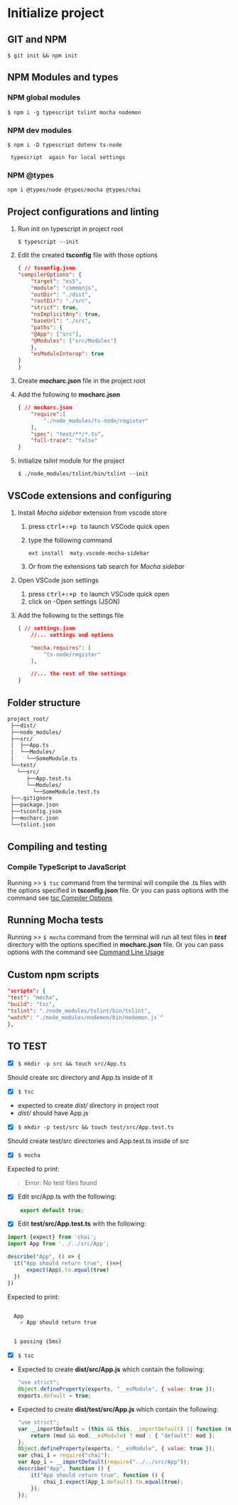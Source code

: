 # Initialize project

## GIT and NPM

`$ git init && npm init`

## NPM Modules and types

### NPM global modules

`$ npm i -g typescript tslint mocha nodemon`

### NPM dev modules

`$ npm i -D typescript dotenv ts-node`

     typescript  again for local settings

### NPM @types

`npm i @types/node @types/mocha @types/chai`

## Project configurations and linting

1. Run init on typescript in project root

    `$ typescript --init`

2. Edit the created __tsconfig__ file with those options

    ```json
    { // tsconfig.json
    "compilerOptions": {
        "target": "es5",
        "module": "commonjs",
        "outDir": "./dist",
        "rootDir": "./src",
        "strict": true,
        "noImplicitAny": true,
        "baseUrl": "./src",
        "paths": {
        "@App": ["src"],
        "@Modules": ["src/Modules"]
        },
        "esModuleInterop": true
    }
    }
    ```

3. Create __mocharc.json__ file in the project root
4. Add the following to __mocharc.json__

    ```json
    { // mocharc.json
        "require":[
            "./node_modules/ts-node/register"
        ],
        "spec": "test/**/*.ts",
        "full-trace": "false"
    }
    ```

5. Initialize _tslint_ module for the project

    `$ ./node_modules/tslint/bin/tslint --init`

## VSCode extensions and configuring

1. Install _Mocha sidebar_ extension from vscode store
    1. press <kbd>ctrl+⇧+p to</kbd> launch VSCode quick open
    2. type the following command

        `ext install  maty.vscode-mocha-sidebar`
    3. Or from the extensions tab search for _Mocha sidebar_

2. Open VSCode json settings
    1. press <kbd>ctrl+⇧+p to</kbd> launch VSCode quick open
    2. click on -Open settings (JSON)
3. Add the following to the settings file

    ```JSON
    { // settings.json
        //... settings and options

        "mocha.requires": [
            "ts-node/register"
        ],

        //... the rest of the settings
    }

## Folder structure

```bash
project_root/
 ├──dist/
 ├──node_modules/
 ├──src/
 |  ├──App.ts
 |  └──Modules/
 |    └──SomeModule.ts
 └──test/
   └──src/
      ├──App.test.ts
      └──Modules/
        └──SomeModule.test.ts
 ├──.gitignore
 ├──package.json
 ├──tsconfig.json
 ├──mocharc.json
 └──tslint.json
```

## Compiling and testing

### Compile TypeScript to JavaScript

Running >> `$ tsc` command from the terminal will compile the .ts files with the options specified in __tsconfig.json__ file. Or you can pass options with the command see [tsc Compiler Options](https://www.typescriptlang.org/docs/handbook/compiler-options.html)

## Running Mocha tests

Running >> `$ mocha` command from the terminal will run all test files in ___test___ directory  with the options specified in __mocharc.json__ file. Or you can pass options with the command see [Command Line Usage](https://mochajs.org/#command-line-usage)

## Custom npm scripts

```json
"scripts": {
"test": "mocha",
"build": "tsc",
"tslint": "./node_modules/tslint/bin/tslint",
"watch": "./node_modules/nodemon/bin/nodemon.js`"
},
```

## TO TEST

- [x] `$ mkdir -p src && touch src/App.ts`

Should create src directory and App.ts inside of it

- [x] `$ tsc`

* expected to create _dist/_ directory in project root
* _dist/_ should have App.js

- [x] `$ mkdir -p test/src && touch test/src/App.test.ts`

Should create test/src directories and App.test.ts inside of src

- [x] `$ mocha`

Expected to print:
> Error: No test files found

- [x] Edit src/App.ts with the following:

```typescript
    export default true;
```

- [x] Edit __test/src/App.test.ts__ with the following:

```typescript
import {expect} from 'chai';
import App from '../../src/App';

describe("App", () => {
  it("App should return true", ()=>{
      expect(App).to.equal(true)
  })
})

```

Expected to print:

```bash

  App
    ✓ App should return true


  1 passing (5ms)
```

- [x] `$ tsc`

* Expected to create __dist/src/App.js__ which contain the following:

    ```javascript
    "use strict";
    Object.defineProperty(exports, "__esModule", { value: true });
    exports.default = true;
    ```

* Expected to create __dist/test/src/App.js__ which contain the following:

    ```javascript
    "use strict";
    var __importDefault = (this && this.__importDefault) || function (mod) {
        return (mod && mod.__esModule) ? mod : { "default": mod };
    };
    Object.defineProperty(exports, "__esModule", { value: true });
    var chai_1 = require("chai");
    var App_1 = __importDefault(require("../../src/App"));
    describe("App", function () {
        it("App should return true", function () {
            chai_1.expect(App_1.default).to.equal(true);
        });
    });

    ```